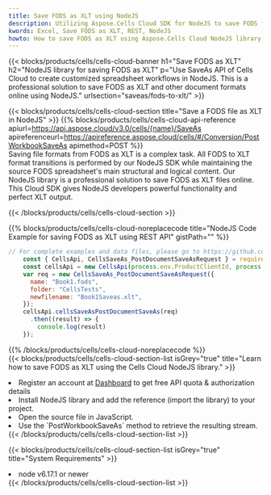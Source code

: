 ```yaml
---
title: Save FODS as XLT using NodeJS 
description: Utilizing Aspose.Cells Cloud SDK for NodeJS to save FODS format file as XLT format file. 
kwords: Excel, Save FODS as XLT, REST, NodeJS
howto: How to save FODS as XLT using Aspose.Cells Cloud NodeJS library.
---
```



{{< blocks/products/cells/cells-cloud-banner h1="Save FODS as XLT" h2="NodeJS library for saving FODS as XLT" p="Use SaveAs API of Cells Cloud to create customized spreadsheet workflows in NodeJS. This is a professional solution to save FODS as XLT and other document formats online using NodeJS." urlsection="saveas/fods-to-xlt/" >}}

{{< blocks/products/cells/cells-cloud-section  title="Save a FODS file as XLT in NodeJS" >}}
{{% blocks/products/cells/cells-cloud-api-reference  apiurl=https://api.aspose.cloud/v3.0/cells/{name}/SaveAs  apireferenceurl=https://apireference.aspose.cloud/cells/#/Conversion/PostWorkbookSaveAs  apimethod=POST %}}
<br/>
Saving file formats from FODS as XLT is a complex task. All FODS to XLT format transitions is performed by our NodeJS SDK while maintaining the source FODS spreadsheet's main structural and logical content. Our NodeJS library is a professional solution to save FODS as XLT files online. This Cloud SDK gives NodeJS developers powerful functionality and perfect XLT output.

{{< /blocks/products/cells/cells-cloud-section >}}

{{% blocks/products/cells/cells-cloud-noreplacecode title="NodeJS Code Example for saving FODS as XLT using REST API" gistPath="" %}}
  
```js
// For complete examples and data files, please go to https://github.com/aspose-cells-cloud/aspose-cells-cloud-node/
    const { CellsApi, CellsSaveAs_PostDocumentSaveAsRequest } = require("asposecellscloud");
    const cellsApi = new CellsApi(process.env.ProductClientId, process.env.ProductClientSecret);
    var req = new CellsSaveAs_PostDocumentSaveAsRequest({
      name: "Book1.fods",
      folder: "CellsTests",
      newfilename: "Book1Saveas.xlt",
    });
    cellsApi.cellsSaveAsPostDocumentSaveAs(req)
      .then((result) => {
        console.log(result)
    });
```
  
{{% /blocks/products/cells/cells-cloud-noreplacecode  %}}
<br/>
{{< blocks/products/cells/cells-cloud-section-list isGrey="true"  title="Learn how to save FODS as XLT using the Cells Cloud NodeJS library." >}}
<li>Register an account at <a href="https://dashboard.aspose.cloud/">Dashboard</a> to get free API quota & authorization details</li>
<li>Install NodeJS library and add the reference (import the library) to your project.</li>
<li>Open the source file in JavaScript.</li>
<li>Use the `PostWorkbookSaveAs` method to retrieve the resulting stream.</li>
{{< /blocks/products/cells/cells-cloud-section-list >}}

{{< blocks/products/cells/cells-cloud-section-list isGrey="true"  title="System Requirements" >}}
<li>node v6.17.1 or newer</li>
{{< /blocks/products/cells/cells-cloud-section-list >}}
